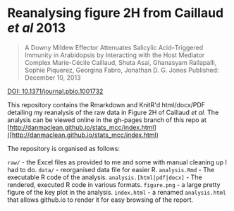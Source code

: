 # Reanalysing figure 2H from Caillaud _et al_ 2013

> A Downy Mildew Effector Attenuates Salicylic Acid–Triggered Immunity in Arabidopsis by Interacting with the Host Mediator Complex
> Marie-Cécile Caillaud, Shuta Asai, Ghanasyam Rallapalli, Sophie Piquerez, Georgina Fabro, Jonathan D. G. Jones
> Published: December 10, 2013

[DOI: 10.1371/journal.pbio.1001732](http://dx.doi.org/10.1371/journal.pbio.1001732)

This repository contains the Rmarkdown and KnitR'd html/docx/PDF detailing my reanalysis of the raw data in Figure 2H of Caillaud _et al_. The analysis can be viewed online in the gh-pages branch of this repo at [http://danmaclean.github.io/stats_mcc/index.html]([http://danmaclean.github.io/stats_mcc/index.html)

The repository is organised as follows:

`raw/` - the Excel files as provided to me and some with manual cleaning up I had to do.
`data/` - reorganised data file for easier R.
`analysis.Rmd` - The executable R code of the analysis.
`analysis.[html|pdf|docx]` - The rendered, executed R code in various formats.
`figure.png` - a large pretty figure of the key plot in the analysis.
`index.html` - a renamed `analysis.html` that allows github.io to render it for easy browsing of the report.

 
